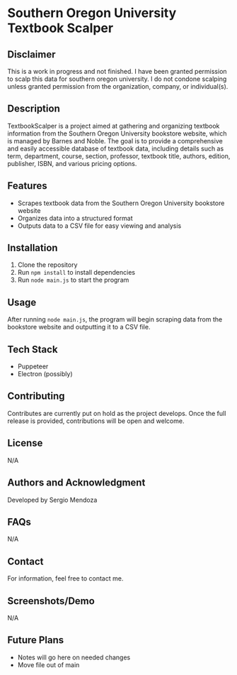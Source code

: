 # Southern Oregon University Textbook Scalper

## Disclaimer
This is a work in progress and not finished. I have been granted permission to scalp this data for southern oregon university. I do not condone scalping unless granted permission from the organization, company, or individual(s). 

## Description
TextbookScalper is a project aimed at gathering and organizing textbook information from the Southern Oregon University bookstore website, which is managed by Barnes and Noble. The goal is to provide a comprehensive and easily accessible database of textbook data, including details such as term, department, course, section, professor, textbook title, authors, edition, publisher, ISBN, and various pricing options.

## Features
* Scrapes textbook data from the Southern Oregon University bookstore website
* Organizes data into a structured format
* Outputs data to a CSV file for easy viewing and analysis

## Installation
1. Clone the repository
2. Run `npm install` to install dependencies
3. Run `node main.js` to start the program

## Usage
After running `node main.js`, the program will begin scraping data from the bookstore website and outputting it to a CSV file.

## Tech Stack
* Puppeteer
* Electron (possibly)

## Contributing
Contributes are currently put on hold as the project develops. Once the full release is provided, contributions will be open and welcome.

## License
N/A

## Authors and Acknowledgment
Developed by Sergio Mendoza

## FAQs
N/A

## Contact
For information, feel free to contact me.

## Screenshots/Demo
N/A

## Future Plans
- Notes will go here on needed changes
- Move file out of main